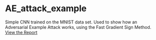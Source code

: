 # AE_attack_example
Simple CNN trained on the MNIST data set. Used to show how an Adversarial Example Attack works, using the Fast Gradient Sign Method. 
[View the Report](https://github.com/aj4ke/Adversarial-Example-Attack/blob/main/AE_Attack_report.pdf)
